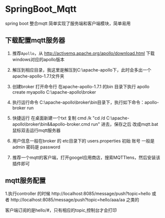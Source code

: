 # SpringBoot_Mqtt
spring boot 整合mqtt  简单实现了服务端和客户端模块，简单易用

## 下载配置mqtt服务器
1. 推荐`Apollo`，从 http://activemq.apache.org/apollo/download.html 下载windows对应的apollo版本

2. 解压到相应目录，我这里是解压到C:\apache-apollo下，此时会多出一个apache-apollo-1.7.1文件夹

3. 创建broker  打开命令行 在apache-apollo-1.7.1 的bin 目录下执行 apollo create myapollo C:\apache-apollo\broker 

4. 执行运行命令 C:\apache-apollo\broker\bin目录下，执行如下命令：apollo-broker run  

5. 快捷运行 在桌面新建一个txt 复制 cmd /k "cd /d C:\apache-apollo\broker\bin&&apollo-broker.cmd run" 进去，保存之后 改成mqtt.bat
鼠标双击运行mqtt服务器 

6. 用户信息一般在broker 的 etc目录下的 users.properties 初始 账号 一般是 admin   密码是 password

7. 推荐一个mqtt的客户端，打开googel应用商店，搜索MQTTlens，然后安装该插件即可

## mqtt服务配置
1.执行controller 的时候 http://localhost:8085/message/push?topic=hello  或者 http://localhost:8085/message/push?topic=hello/aaa/aa 之类的
 
 客户端订阅的是hello/#，只有相应的topic,控制台才会打印
